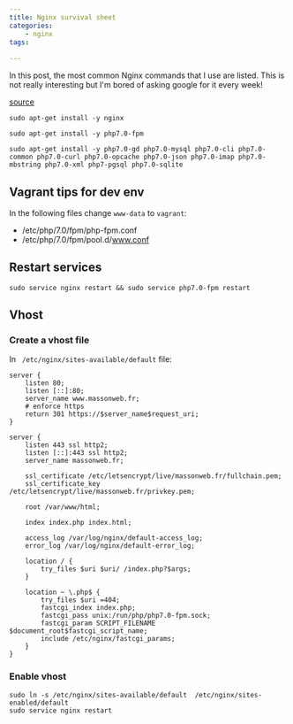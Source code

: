 ```yaml
---
title: Nginx survival sheet
categories:
    - nginx
tags:
    
---
```


In this post, the most common Nginx commands that I use are listed. This is not really interesting but I'm bored of asking google for it every week!

[source](https://www.geek17.com/fr/content/debian-9-stretch-installer-et-configurer-la-derniere-version-de-nginx-et-php-7-fpm-63)

    sudo apt-get install -y nginx
    
    sudo apt-get install -y php7.0-fpm
    
    sudo apt-get install -y php7.0-gd php7.0-mysql php7.0-cli php7.0-common php7.0-curl php7.0-opcache php7.0-json php7.0-imap php7.0-mbstring php7.0-xml php7-pgsql php7.0-sqlite
    

    
## Vagrant tips for dev env

In the following files change `www-data` to `vagrant`:

* /etc/php/7.0/fpm/php-fpm.conf
* /etc/php/7.0/fpm/pool.d/www.conf

## Restart services

    sudo service nginx restart && sudo service php7.0-fpm restart
    
    
## Vhost    

### Create a vhost file 

In ` /etc/nginx/sites-available/default` file:

    server {
        listen 80;
        listen [::]:80;
        server_name www.massonweb.fr;
        # enforce https
        return 301 https://$server_name$request_uri;
    }
    
    server {
        listen 443 ssl http2;
        listen [::]:443 ssl http2;
        server_name massonweb.fr;
    
        ssl_certificate /etc/letsencrypt/live/massonweb.fr/fullchain.pem;
        ssl_certificate_key /etc/letsencrypt/live/massonweb.fr/privkey.pem;
     
        root /var/www/html;
     
        index index.php index.html;
     
        access_log /var/log/nginx/default-access_log;
        error_log /var/log/nginx/default-error_log;
     
        location / {
            try_files $uri $uri/ /index.php?$args;
        }
     
        location ~ \.php$ {
            try_files $uri =404;
            fastcgi_index index.php;
            fastcgi_pass unix:/run/php/php7.0-fpm.sock;
            fastcgi_param SCRIPT_FILENAME $document_root$fastcgi_script_name;
            include /etc/nginx/fastcgi_params;
        }
    }

### Enable  vhost

    sudo ln -s /etc/nginx/sites-available/default  /etc/nginx/sites-enabled/default    
    sudo service nginx restart